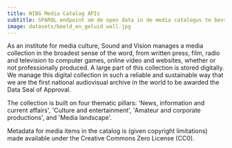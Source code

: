 ```yaml
---
title: NIBG Media Catalog APIs 
subtitle: SPARQL endpoint om de open data in de media catalogus te bevragen.
image: datasets/beeld_en_geluid_wall.jpg
---
```


As an institute for media culture, Sound and Vision manages a media collection in the broadest sense of the word, from written press, film, radio and television to computer games, online video and websites, whether or not professionally produced. A large part of this collection is stored digitally. We manage this digital collection in such a reliable and sustainable way that we are the first national audiovisual archive in the world to be awarded the Data Seal of Approval.

The collection is built on four thematic pillars: 'News, information and current affairs', 'Culture and entertainment', 'Amateur and corporate productions', and 'Media landscape'.


Metadata for media items in the catalog is (given copyright limitations) made available under the Creative Commons Zero License (CC0).
